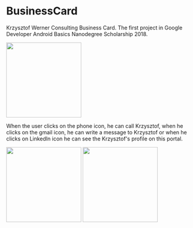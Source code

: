 # BusinessCard
Krzysztof Werner Consulting Business Card. The first project in Google Developer Android Basics Nanodegree Scholarship 2018. 

<image src="https://github.com/monikawerner/Screenshots/blob/master/BusinessCard%20Screenshot_1.png" width=200>

When the user clicks on the phone icon, he can call Krzysztof, when he clicks on the gmail icon, he can write a message to Krzysztof or when he clicks on LinkedIn icon he can see the Krzysztof's profile on this portal.

<image src="https://github.com/monikawerner/Screenshots/blob/master/BusinessCard%20Screenshot_2.png" width=200>              <image src="https://github.com/monikawerner/Screenshots/blob/master/BusinessCard%20Screenshot_3.png" width = 200>
